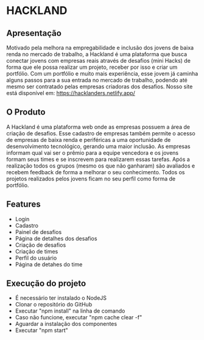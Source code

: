 # HACKLAND

## Apresentação
Motivado pela melhora na empregabilidade e inclusão dos jovens de baixa renda no mercado de trabalho, a Hackland é uma plataforma que busca conectar jovens com empresas reais através de desafios (mini Hacks) de forma que ele possa realizar um projeto, receber por isso e criar um portfólio.
Com um portfólio e muito mais experiência, esse jovem já caminha alguns passos para a sua entrada no mercado de trabalho, podendo até mesmo ser contratado pelas empresas criadoras dos desafios.
Nosso site está disponível em:
https://hacklanders.netlify.app/

## O Produto
A Hackland é uma plataforma web onde as empresas possuem a área de criação de desafios. Esse cadastro de empresas também permite o acesso de empresas de baixa renda e periféricas a uma oportunidade de desenvolvimento tecnológico, gerando uma maior inclusão.
As empresas informam qual vai ser o prêmio para a equipe vencedora e os jovens formam seus times e se inscrevem para realizarem essas tarefas. Após a realização todos os grupos (mesmo os que não ganharam) são avaliados e recebem feedback de forma a melhorar o seu conhecimento. Todos os projetos realizados pelos jovens ficam no seu perfil como forma de portfólio.

## Features
- Login
- Cadastro
- Painel de desafios
- Página de detalhes dos desafios
- Criação de desafios
- Criação de times
- Perfil do usuário
- Página de detahes do time

## Execução do projeto
- É necessário ter instalado o NodeJS
- Clonar o repositório do GitHub
- Executar "npm install" na linha de comando
- Caso não funcione, executar "npm cache clear -f"
- Aguardar a instalação dos componentes
- Executar "npm start"
